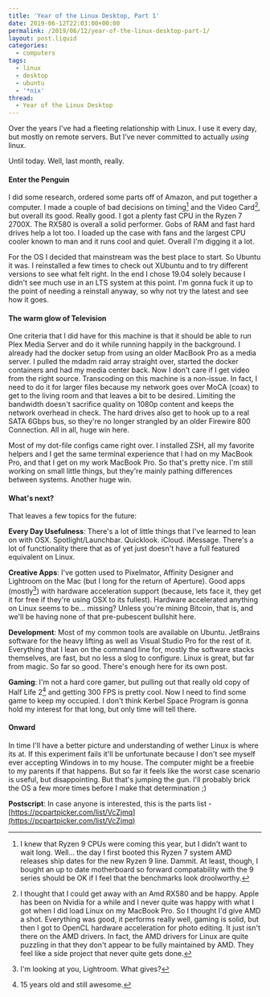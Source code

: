 ```yaml
---
title: 'Year of the Linux Desktop, Part 1'
date: 2019-06-12T22:03:00+00:00
permalink: /2019/06/12/year-of-the-linux-desktop-part-1/
layout: post.liquid
categories:
  - computers
tags:
  - linux
  - desktop
  - ubuntu
  - '*nix'
thread:
  - Year of the Linux Desktop
---
```


Over the years I've had a fleeting relationship with Linux. I use it every day, but mostly on remote servers. But I've never committed to actually _using_ linux.

Until today. Well, last month, really.

#### Enter the Penguin

I did some research, ordered some parts off of Amazon, and put together a computer. I made a couple of bad decisions on timing[^1] and the Video Card[^2], but overall its good. Really good. I got a plenty fast CPU in the Ryzen 7 2700X. The RX580 is overall a solid performer. Gobs of RAM and fast hard drives help a lot too. I loaded up the case with fans and the largest CPU cooler known to man and it runs cool and quiet. Overall I'm digging it a lot.

For the OS I decided that mainstream was the best place to start. So Ubuntu it was. I reinstalled a few times to check out XUbuntu and to try different versions to see what felt right. In the end I chose 19.04 solely because I didn't see much use in an LTS system at this point. I'm gonna fuck it up to the point of needing a reinstall anyway, so why not try the latest and see how it goes.

#### The warm glow of Television

One criteria that I did have for this machine is that it should be able to run Plex Media Server and do it while running happily in the background. I already had the docker setup from using an older MacBook Pro as a media server. I pulled the mdadm raid array straight over, started the docker containers and had my media center back. Now I don't care if I get video from the right source. Transcoding on this machine is a non-issue. In fact, I need to do it for larger files because my network goes over MoCA (coax) to get to the living room and that leaves a bit to be desired. Limiting the bandwidth doesn't sacrifice quality on 1080p content and keeps the network overhead in check. The hard drives also get to hook up to a real SATA 6Gbps bus, so they're no longer strangled by an older Firewire 800 Connection. All in all, huge win here.

Most of my dot-file configs came right over. I installed ZSH, all my favorite helpers and I get the same terminal experience that I had on my MacBook Pro, and that I get on my work MacBook Pro. So that's pretty nice. I'm still working on small little things, but they're mainly pathing differences between systems. Another huge win.

#### What's next?

That leaves a few topics for the future:

**Every Day Usefulness**: There's a lot of little things that I've learned to lean on with OSX. Spotlight/Launchbar. Quicklook. iCloud. iMessage. There's a lot of functionality there that as of yet just doesn't have a full featured equivalent on Linux.

**Creative Apps**: I've gotten used to Pixelmator, Affinity Designer and Lightroom on the Mac (but I long for the return of Aperture). Good apps (mostly[^3]) with hardware acceleration support (because, lets face it, they get it for free if they're using OSX to its fullest). Hardware accelerated anything on Linux seems to be... missing? Unless you're mining Bitcoin, that is, and we'll be having none of that pre-pubescent bullshit here.

**Development**: Most of my common tools are available on Ubuntu. JetBrains software for the heavy lifting as well as Visual Studio Pro for the rest of it. Everything that I lean on the command line for, mostly the software stacks themselves, are fast, but no less a slog to configure. Linux is great, but far from magic. So far so good. There's enough here for its own post.

**Gaming**: I'm not a hard core gamer, but pulling out that really old copy of Half Life 2[^4] and getting 300 FPS is pretty cool. Now I need to find some game to keep my occupied. I don't think Kerbel Space Program is gonna hold my interest for that long, but only time will tell there.

#### Onward

In time I'll have a better picture and understanding of wether Linux is where its at. If this experiment fails it'll be unfortunate because I don't see myself ever accepting Windows in to my house. The computer might be a freebie to my parents if that happens. But so far it feels like the worst case scenario is useful, but disappointing. But that's jumping the gun. I'll probably brick the OS a few more times before I make that determination ;)

**Postscript**: In case anyone is interested, this is the parts list - [https://pcpartpicker.com/list/VcZjmq](https://pcpartpicker.com/list/VcZjmq)



[^1]: I knew that Ryzen 9 CPUs were coming this year, but I didn't want to wait long. Well... the day I first booted this Ryzen 7 system AMD releases ship dates for the new Ryzen 9 line. Dammit. At least, though, I bought an up to date motherboard so forward compatability with the 9 series should be OK if I feel that the benchmarks look droolworthy.

[^2]: I thought that I could get away with an Amd RX580 and be happy. Apple has been on Nvidia for a while and I never quite was happy with what I got when I did load Linux on my MacBook Pro. So I thought I'd give AMD a shot. Everything was good, it performs really well, gaming is solid, but then I got to OpenCL hardware acceleration for photo editing. It just isn't there on the AMD drivers. In fact, the AMD drivers for Linux are quite puzzling in that they don't appear to be fully maintained by AMD. They feel like a side project that never quite gets done.

[^3]: I'm looking at you, Lightroom. What gives?

[^4]: 15 years old and still awesome.
